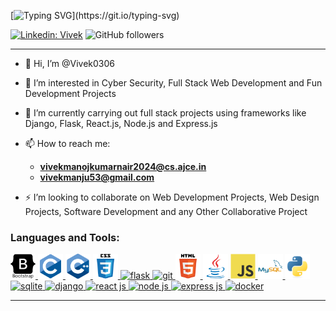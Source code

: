 [![Typing SVG](https://readme-typing-svg.herokuapp.com?lines=Hey%2C+I'm+Vivek+Nair;I+am+a+Full+Stack+Developer;I+am+a+CS+Student;I+am+a+Cyber+Security+Enthusiast;)](https://git.io/typing-svg)

[![Linkedin: Vivek](https://img.shields.io/badge/-VivekNair-blue?style=flat-square&logo=Linkedin&logoColor=white&link=https://www.linkedin.com/in/vivek-nair03/)](https://www.linkedin.com/in/vivek-nair03/)
![GitHub followers](https://img.shields.io/github/followers/Vivek0306?label=Follow&style=social)
<hr>


- 👋 Hi, I’m @Vivek0306

- 👀 I’m interested in Cyber Security, Full Stack Web Development and Fun Development Projects

- 🌱 I’m currently carrying out full stack projects using frameworks like Django, Flask, React.js, Node.js and Express.js

- 📫 How to reach me: 
    - **vivekmanojkumarnair2024@cs.ajce.in**
    - **vivekmanju53@gmail.com**

- ⚡ I’m looking to collaborate on Web Development Projects, Web Design Projects, Software Development and any Other Collaborative Project


<h3 align="left">Languages and Tools:</h3>
<p align="left"> <a href="https://getbootstrap.com" target="_blank" rel="noreferrer"> <img src="https://raw.githubusercontent.com/devicons/devicon/master/icons/bootstrap/bootstrap-plain-wordmark.svg" alt="bootstrap" width="40" height="40"/> </a> <a href="https://www.cprogramming.com/" target="_blank" rel="noreferrer"> <img src="https://raw.githubusercontent.com/devicons/devicon/master/icons/c/c-original.svg" alt="c" width="40" height="40"/> </a> <a href="https://www.w3schools.com/cpp/" target="_blank" rel="noreferrer"> <img src="https://raw.githubusercontent.com/devicons/devicon/master/icons/cplusplus/cplusplus-original.svg" alt="cplusplus" width="40" height="40"/> </a> <a href="https://www.w3schools.com/css/" target="_blank" rel="noreferrer"> <img src="https://raw.githubusercontent.com/devicons/devicon/master/icons/css3/css3-original-wordmark.svg" alt="css3" width="40" height="40"/> </a> <a href="https://flask.palletsprojects.com/" target="_blank" rel="noreferrer"> <img src="https://www.vectorlogo.zone/logos/pocoo_flask/pocoo_flask-icon.svg" alt="flask" width="40" height="40"/> </a> <a href="https://git-scm.com/" target="_blank" rel="noreferrer"> <img src="https://www.vectorlogo.zone/logos/git-scm/git-scm-icon.svg" alt="git" width="40" height="40"/> </a> <a href="https://www.w3.org/html/" target="_blank" rel="noreferrer"> <img src="https://raw.githubusercontent.com/devicons/devicon/master/icons/html5/html5-original-wordmark.svg" alt="html5" width="40" height="40"/> </a> <a href="https://www.java.com" target="_blank" rel="noreferrer"> <img src="https://raw.githubusercontent.com/devicons/devicon/master/icons/java/java-original.svg" alt="java" width="40" height="40"/> </a> <a href="https://developer.mozilla.org/en-US/docs/Web/JavaScript" target="_blank" rel="noreferrer"> <img src="https://raw.githubusercontent.com/devicons/devicon/master/icons/javascript/javascript-original.svg" alt="javascript" width="40" height="40"/> </a> <a href="https://www.mysql.com/" target="_blank" rel="noreferrer"> <img src="https://raw.githubusercontent.com/devicons/devicon/master/icons/mysql/mysql-original-wordmark.svg" alt="mysql" width="40" height="40"/> </a> <a href="https://www.python.org" target="_blank" rel="noreferrer"> <img src="https://raw.githubusercontent.com/devicons/devicon/master/icons/python/python-original.svg" alt="python" width="40" height="40"/> </a> <a href="https://www.sqlite.org/" target="_blank" rel="noreferrer"> <img src="https://www.vectorlogo.zone/logos/sqlite/sqlite-icon.svg" alt="sqlite" width="40" height="40"/> <img src="https://www.vectorlogo.zone/logos/djangoproject/djangoproject-icon.svg" alt="django" width="40" height="40"/> <img src="https://www.vectorlogo.zone/logos/reactjs/reactjs-icon.svg" alt="react js" width="40" height="40"/> <img src="https://www.vectorlogo.zone/logos/nodejs/nodejs-icon.svg" alt="node js" width="40" height="40"/> <img src="https://www.vectorlogo.zone/logos/expressjs/expressjs-icon.svg" alt="express js" width="40" height="40"/> <img src="https://www.vectorlogo.zone/logos/docker/docker-icon.svg" alt="docker" width="40" height="40"/></a> </p>

<hr>



<!---
Vivek0306/Vivek0306 is a ✨ special ✨ repository because its `README.md` (this file) appears on your GitHub profile.
You can click the Preview link to take a look at your changes.
--->
